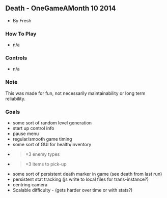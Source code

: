 ## Death - OneGameAMonth 10 2014
- By Fresh

### How To Play
- n/a

### Controls
- n/a

### Note
This was made for fun, not necessarily maintainability or long term reliability.


### Goals
- some sort of random level generation
- start up control info
- pause menu
- regular/smooth game timing
- some sort of GUI for health/inventory
- >=3 enemy types
- >=3 items to pick-up
- some sort of persistent death marker in game (see death from last run)
- persistent stat tracking (js write to local files for trans-instance?)
- centring camera
- Scalable difficulty - (gets harder over time or with stats?)